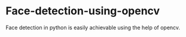 # Face-detection-using-opencv
Face detection in python is easily achievable using the help of opencv.

